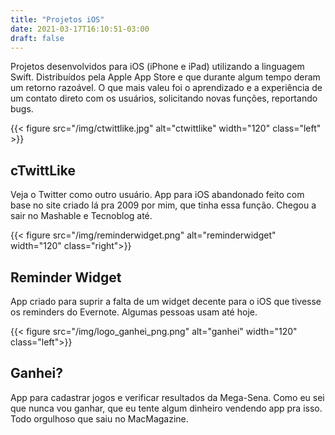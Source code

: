 ```yaml
---
title: "Projetos iOS"
date: 2021-03-17T16:10:51-03:00
draft: false
---
```


Projetos desenvolvidos para iOS (iPhone e iPad) utilizando a linguagem Swift. Distribuídos pela Apple App Store e que durante algum tempo deram um retorno razoável. O que mais valeu foi o aprendizado e a experiência de um contato direto com os usuários, solicitando novas funções, reportando bugs.

{{< figure src="/img/ctwittlike.jpg" alt="ctwittlike" width="120" class="left" >}}
## cTwittLike
Veja o Twitter como outro usuário. App para iOS abandonado feito com base no site criado lá pra 2009 por mim, que tinha essa função. Chegou a sair no Mashable e Tecnoblog até.


{{< figure src="/img/reminderwidget.png" alt="reminderwidget" width="120" class="right">}}
## Reminder Widget
App criado para suprir a falta de um widget decente para o iOS que tivesse os reminders do Evernote. Algumas pessoas usam até hoje.


{{< figure src="/img/logo_ganhei_png.png" alt="ganhei" width="120" class="left">}}
## Ganhei?
App para cadastrar jogos e verificar resultados da Mega-Sena. Como eu sei que nunca vou ganhar, que eu tente algum dinheiro vendendo app pra isso. Todo orgulhoso que saiu no MacMagazine.